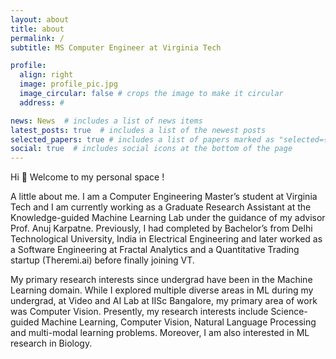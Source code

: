 ```yaml
---
layout: about
title: about
permalink: /
subtitle: MS Computer Engineer at Virginia Tech

profile:
  align: right
  image: profile_pic.jpg
  image_circular: false # crops the image to make it circular
  address: #

news: News  # includes a list of news items
latest_posts: true  # includes a list of the newest posts
selected_papers: true # includes a list of papers marked as "selected={true}"
social: true  # includes social icons at the bottom of the page
---
```


Hi :wave: Welcome to my personal space !

A little about me. I am a Computer Engineering Master’s student at Virginia Tech and I am currently working as a Graduate Research Assistant at the Knowledge-guided Machine Learning Lab under the guidance of my advisor Prof. Anuj Karpatne. Previously, I had completed by Bachelor’s from Delhi Technological University, India in Electrical Engineering and later worked as a Software Engineering at Fractal Analytics and a Quantitative Trading startup (Theremi.ai) before finally joining VT.

My primary research interests since undergrad have been in the Machine Learning domain. While I explored multiple diverse areas in ML during my undergrad, at Video and AI Lab at IISc Bangalore, my primary area of work was Computer Vision. Presently, my research interests include Science-guided Machine Learning, Computer Vision, Natural Language Processing and multi-modal learning problems. Moreover, I am also interested in ML research in Biology.
